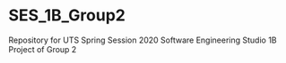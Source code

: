 # SES_1B_Group2
Repository for UTS Spring Session 2020 Software Engineering Studio 1B Project of Group 2
